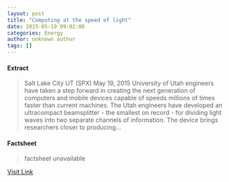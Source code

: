 ```yaml
---
layout: post
title: "Computing at the speed of light"
date: 2015-05-19 09:02:00
categories: Energy
author: unknown author
tags: []
---
```



#### Extract
>Salt Lake City UT (SPX) May 19, 2015 University of Utah engineers have taken a step forward in creating the next generation of computers and mobile devices capable of speeds millions of times faster than current machines. The Utah engineers have developed an ultracompact beamsplitter - the smallest on record - for dividing light waves into two separate channels of information. The device brings researchers closer to producing...

#### Factsheet
>factsheet unavailable

[Visit Link](http://www.spacedaily.com/reports/Computing_at_the_speed_of_light_999.html)


